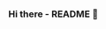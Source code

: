 ### Hi there - README 👋

<!--
**OzneKx/OzneKx** is a ✨ _special_ ✨ repository because its `README.md` (this file) appears on your GitHub profile.

<img width="auto" src="https://github.com/tgmarinho/tgmarinho/blob/master/banner.png">


# Kenzo De Albuquerque

## Olá pessoal 👋
Estou adquirindo conhecimentos de programação.
Sou estudante de Engenharia de Sofware :computer: (Bacharelado | 2° Período)

 :rocket:  &nbsp; Estudo na **PUC-PR | Curitiba-PR**
 <br/> :purple_heart: &nbsp; Estou aprendendo a desenvolver projetos em Front-end usando React
 <br/> :blush: &nbsp; Utilizando também CSS Grid Layout e Flexbox
 <br/> :computer: &nbsp; Minha stack: ReactJS, Node.js, React Native & Typescript
 <br/> 💬  &nbsp; Sobre mim: Curto tecnologias e games
 <br/> :email: &nbsp; Entre em contato comigo: [![Linkedin Badge](https://www.linkedin.com/in/kenzo-albuquerque-software-engineering/) 
| 
![Gmail Badge](kenzoalbuqk@gmail.com)
